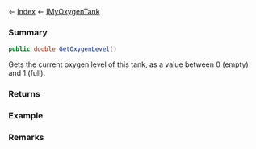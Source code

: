 ← [Index](Api-Index) ← [IMyOxygenTank](Sandbox.ModAPI.Ingame.IMyOxygenTank)

### Summary

```csharp
public double GetOxygenLevel()
```

Gets the current oxygen level of this tank, as a value between 0 (empty) and 1 (full).

### Returns



### Example

### Remarks


